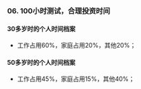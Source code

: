 ### 06. 100小时测试，合理投资时间
#### 30多岁时的个人时间档案
- 工作占用60%，家庭占用20%，其他20%；
#### 50多岁时的个人时间档案
- 工作占用45%，家庭占用15%，其他40%；